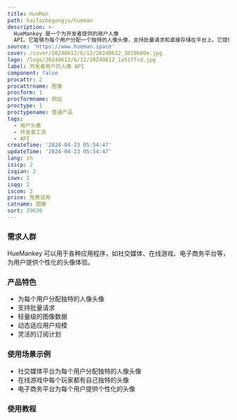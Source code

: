 ```yaml
---
title: HueMan
path: kaifazhegongju/hueman
description: >-
  HueMankey 是一个为开发者提供的用户人像
  API。它能够为每个用户分配一个独特的人像头像，支持批量请求和直接存储在平台上。它提供轻量级的图像数据，动态适应用户规模，并具备灵活的订阅计划。
source: 'https://www.hueman.space'
cover: /cover/20240612/6/12/20240612_3019b60e.jpg
logo: /logo/20240612/6/12/20240612_1a51ffcd.jpg
label: 开发者用户的人像 API
component: false
procattr: 2
procattrname: 图像
procform: 1
procformname: 网站
proctype: 1
proctypename: 普通产品
tags:
  - 用户头像
  - 开发者工具
  - API
createTime: '2024-04-23 05:54:47'
updateTime: '2024-04-23 05:54:47'
lang: zh
isicp: 2
isqian: 2
iswx: 2
isqq: 2
iscom: 2
price: 免费试用
catname: 图像
sort: 29630
---
```




### 需求人群
HueMankey 可以用于各种应用程序，如社交媒体、在线游戏、电子商务平台等，为用户提供个性化的头像体验。

### 产品特色
- 为每个用户分配独特的人像头像
- 支持批量请求
- 轻量级的图像数据
- 动态适应用户规模
- 灵活的订阅计划

### 使用场景示例
- 社交媒体平台为每个用户分配独特的人像头像
- 在线游戏中每个玩家都有自己独特的头像
- 电子商务平台为每个用户提供个性化的头像

### 使用教程


  
